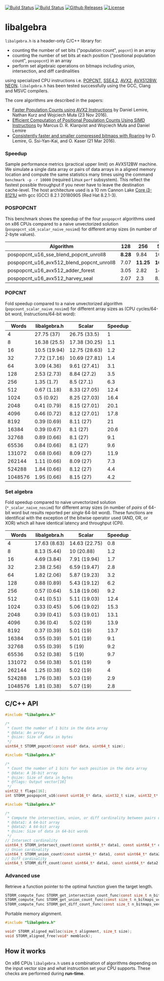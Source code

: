 [![Build Status](https://travis-ci.com/mklarqvist/libalgebra.svg)](https://travis-ci.com/mklarqvist/libalgebra)
[![Build Status](https://ci.appveyor.com/api/projects/status/github/mklarqvist/libalgebra?branch=master&svg=true)](https://ci.appveyor.com/project/mklarqvist/libalgebra)
[![Github Releases](https://img.shields.io/github/release/mklarqvist/libalgebra.svg)](https://github.com/mklarqvist/libalgebra/releases)
[![License](https://img.shields.io/badge/Apache-2.0-blue.svg)](LICENSE)

# libalgebra

```libalgebra.h``` is a header-only C/C++ library for:
* counting the number of set bits ("population count", `popcnt`) in an array
* counting the number of set bits at each position ("positional population count", `pospopcnt`) in an array
* perform set algebraic operations on bitmaps including union, intersection, and diff cardinalities

using specialized CPU instructions i.e.
[POPCNT](https://en.wikipedia.org/wiki/SSE4#POPCNT_and_LZCNT),
[SSE4.2](https://en.wikipedia.org/wiki/SSE4#SSE4.2),
[AVX2](https://en.wikipedia.org/wiki/Advanced_Vector_Extensions),
[AVX512BW](https://en.wikipedia.org/wiki/Advanced_Vector_Extensions),
[NEON](https://en.wikipedia.org/wiki/ARM_architecture#Advanced_SIMD_.28NEON.29). ```libalgebra.h``` has been tested successfully using the GCC,
Clang and MSVC compilers.

The core algorithms are described in the papers:

* [Faster Population Counts using AVX2 Instructions](https://arxiv.org/abs/1611.07612) by Daniel Lemire, Nathan Kurz
  and Wojciech Muła (23 Nov 2016).
* [Efficient Computation of Positional Population Counts Using SIMD Instructions](https://arxiv.org/abs/1911.02696) by Marcus D. R. Klarqvist and Wojciech Muła and Daniel Lemire
* [Consistently faster and smaller compressed bitmaps with Roaring](https://arxiv.org/abs/1603.06549) by D. Lemire, G. Ssi-Yan-Kai,
  and O. Kaser (21 Mar 2016).

### Speedup

Sample performance metrics (practical upper limit) on AVX512BW machine. We simulate a single data array or pairs of data arrays in a aligned memory location and compute the same statistics many times using the command `benchmark -p -r 10000` (required Linux `perf` subsystem). This reflect the fastest possible throughput if you never have to leave the destination cache-level.
The host architecture used is a 10 nm Cannon Lake [Core i3-8121U](https://ark.intel.com/content/www/us/en/ark/products/136863/intel-core-i3-8121u-processor-4m-cache-up-to-3-20-ghz.html) with gcc (GCC) 8.2.1 20180905 (Red Hat 8.2.1-3).

### POSPOPCNT

This benchmark shows the speedup of the four `pospopcnt` algorithms used on x86
CPUs compared to a naive unvectorized solution
(`pospopcnt_u16_scalar_naive_nosimd`) for different array sizes (in number of
2-byte values). 

| Algorithm                         | 128  | 256   | 512   | 1024  | 2048  | 4096  | 8192  | 65536  |
|-----------------------------------|------|-------|-------|-------|-------|-------|-------|--------|
| pospopcnt_u16_sse_blend_popcnt_unroll8    | **8.28** | 9.84  | 10.55 | 11    | 11.58 | 11.93 | 12.13 | 12.28  |
| pospopcnt_u16_avx512_blend_popcnt_unroll8 | 7.07 | **11.25** | **16.21** | 21    | 25.49 | 27.91 | 29.73 | 31.55  |
| pospopcnt_u16_avx512_adder_forest        | 3.05 | 2.82  | 14.53 | **23.13** | **34.37** | 44.91 | 52.78 | 61.68  |
| pospopcnt_u16_avx512_harvey_seal          | 2.07 | 2.3   | 8.21  | 15.41 | 28.17 | **49.14** | **76.11** | **138.71** |

### POPCNT

Fold speedup compared to a naive unvectorized algorithm
(`popcount_scalar_naive_nosimd`) for different array sizes as (CPU cycles/64-bit word, Instructions/64-bit word):

| Words   | libalgebra.h | Scalar        | Speedup |
|---------|--------------|---------------|---------|
| 4       | 27.75 (37)   | 26.75 (33.5)  | 1       |
| 8       | 16.38 (25.5) | 17.38 (30.25) | 1.1     |
| 16      | 10.5 (19.94) | 12.75 (28.63) | 1.2     |
| 32      | 7.72 (17.16) | 10.69 (27.81) | 1.4     |
| 64      | 3.09 (4.36)  | 9.61 (27.41)  | 3.1     |
| 128     | 2.53 (2.73)  | 8.84 (27.2)   | 3.5     |
| 256     | 1.35 (1.7)   | 8.5 (27.1)    | 6.3     |
| 512     | 0.67 (1.18)  | 8.33 (27.05)  | 12.4    |
| 1024    | 0.5 (0.92)   | 8.25 (27.03)  | 16.4    |
| 2048    | 0.41 (0.79)  | 8.15 (27.01)  | 20.1    |
| 4096    | 0.46 (0.72)  | 8.12 (27.01)  | 17.8    |
| 8192    | 0.39 (0.69)  | 8.11 (27)     | 21      |
| 16384   | 0.39 (0.67)  | 8.1 (27)      | 20.6    |
| 32768   | 0.89 (0.66)  | 8.1 (27)      | 9.1     |
| 65536   | 0.84 (0.66)  | 8.1 (27)      | 9.6     |
| 131072  | 0.68 (0.66)  | 8.09 (27)     | 11.9    |
| 262144  | 1.11 (0.66)  | 8.09 (27)     | 7.3     |
| 524288  | 1.84 (0.66)  | 8.12 (27)     | 4.4     |
| 1048576 | 1.95 (0.66)  | 8.15 (27)     | 4.2     |

### Set algebra

Fold speedup compared to naive unvectorized solution (`*_scalar_naive_nosimd`)
for different array sizes (in number of _pairs_ of 64-bit word but results reported per _single_ 64-bit word). These
functions are identifical with the exception of the bitwise operator used (AND,
OR, or XOR) which all have identical latency and throughput (CPI).

| Words   | libalgebra.h | Scalar        | Speedup |
|---------|--------------|---------------|---------|
| 4       | 17.63 (8.63) | 14.63 (22.75) | 0.8     |
| 8       | 8.13 (5.44)  | 10 (20.88)    | 1.2     |
| 16      | 4.69 (3.84)  | 7.91 (19.94)  | 1.7     |
| 32      | 2.38 (2.56)  | 6.59 (19.47)  | 2.8     |
| 64      | 1.82 (2.06)  | 5.87 (19.23)  | 3.2     |
| 128     | 0.88 (0.89)  | 5.43 (19.12)  | 6.2     |
| 256     | 0.57 (0.64)  | 5.18 (19.06)  | 9.2     |
| 512     | 0.41 (0.51)  | 5.11 (19.03)  | 12.4    |
| 1024    | 0.33 (0.45)  | 5.06 (19.02)  | 15.3    |
| 2048    | 0.39 (0.41)  | 5.03 (19.01)  | 13.1    |
| 4096    | 0.36 (0.4)   | 5.02 (19)     | 13.9    |
| 8192    | 0.37 (0.39)  | 5.01 (19)     | 13.7    |
| 16384   | 0.55 (0.39)  | 5.01 (19)     | 9.1     |
| 32768   | 0.55 (0.39)  | 5 (19)        | 9.2     |
| 65536   | 0.52 (0.38)  | 5 (19)        | 9.7     |
| 131072  | 0.56 (0.38)  | 5.01 (19)     | 9       |
| 262144  | 1.25 (0.38)  | 5.02 (19)     | 4       |
| 524288  | 1.76 (0.38)  | 5.03 (19)     | 2.9     |
| 1048576 | 1.81 (0.38)  | 5.07 (19)     | 2.8     |

## C/C++ API

```C
#include "libalgebra.h"

/*
 * Count the number of 1 bits in the data array
 * @data: An array
 * @size: Size of data in bytes
 */
uint64_t STORM_popcnt(const void* data, uint64_t size);
```

```C
#include "libalgebra.h"

/*
 * Count the number of 1 bits for each position in the data array
 * @data: A 16-bit array
 * @size: Size of data in bytes
 * @flags: Output vector[16]
 */
uint32_t flags[16];
int STORM_pospopcnt_u16(const uint16_t* data, uint32_t size, uint32_t* flags);
```

```C
#include "libalgebra.h"

/*
 * Compute the intersection, union, or diff cardinality between pairs of bitmaps
 * @data1: A 64-bit array
 * @data2: A 64-bit array
 * @size: Size of data in 64-bit words
 */
// Intersect cardinality
uint64_t STORM_intersect_count(const uint64_t* data1, const uint64_t* data2, const uint32_t size);
// Union cardinality
uint64_t STORM_union_count(const uint64_t* data1, const uint64_t* data2, const uint32_t size);
// Diff cardinality
uint64_t STORM_diff_count(const uint64_t* data1, const uint64_t* data2, const uint32_t size);
```

### Advanced use

Retrieve a function pointer to the optimal function given the target length.

```C
STORM_compute_func STORM_get_intersection_count_func(const size_t n_bitmaps_vector);
STORM_compute_func STORM_get_union_count_func(const size_t n_bitmaps_vector);
STORM_compute_func STORM_get_diff_count_func(const size_t n_bitmaps_vector);
```

Portable memory alignment.

```C
#include "libalgebra.h"

void* STORM_aligned_malloc(size_t alignment, size_t size);
void STORM_aligned_free(void* memblock);
```

## How it works

On x86 CPUs ```libalgebra.h``` uses a combination of algorithms depending on the input vector size and what instruction set your CPU supports. These checks are performed during **run-time**.